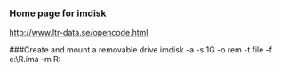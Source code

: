 ### Home page for imdisk
http://www.ltr-data.se/opencode.html

###Create and mount a removable drive
imdisk -a -s 1G -o rem -t file -f c:\R.ima -m R:

